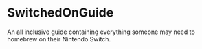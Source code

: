 # SwitchedOnGuide
An all inclusive guide containing everything someone may need to homebrew on their Nintendo Switch.
